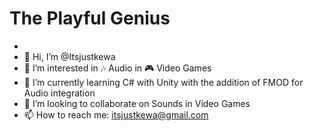 # The Playful Genius
- 
-   👋 Hi, I’m @Itsjustkewa
- 👀 I’m interested in 🎶  Audio in 🎮 Video Games 
- 🌱 I’m currently learning C# with Unity with the addition of FMOD for Audio integration 
- 💞️ I’m looking to collaborate on Sounds in Video Games
- 📫 How to reach me: itsjustkewa@gmail.com

<!---
Itsjustkewa/Itsjustkewa is a ✨ special ✨ repository because its `README.md` (this file) appears on your GitHub profile.
You can click the Preview link to take a look at your changes.
--->
